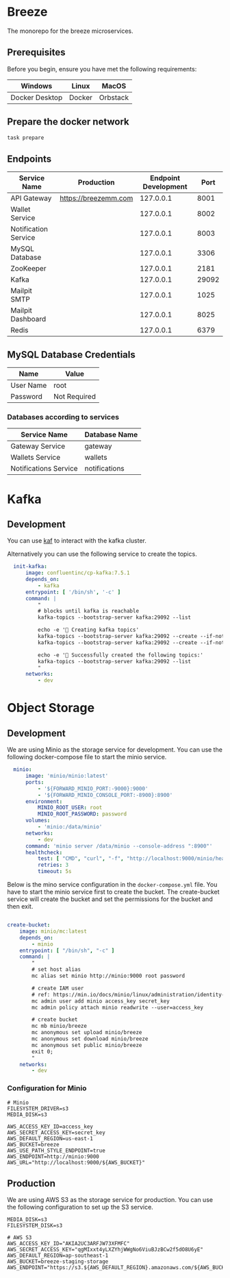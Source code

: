 # Breeze

The monorepo for the breeze microservices.

## Prerequisites

Before you begin, ensure you have met the following requirements:

| Windows        | Linux  | MacOS    |
|----------------|--------|----------|
| Docker Desktop | Docker | Orbstack |

## Prepare the docker network

```bash
task prepare
```

## Endpoints

| Service Name         | Production           | Endpoint Development | Port  |
|----------------------|----------------------|----------------------|-------|
| API Gateway          | https://breezemm.com | 127.0.0.1            | 8001  |
| Wallet Service       |                      | 127.0.0.1            | 8002  |
| Notification Service |                      | 127.0.0.1            | 8003  |
| MySQL Database       |                      | 127.0.0.1            | 3306  |
| ZooKeeper            |                      | 127.0.0.1            | 2181  |
| Kafka                |                      | 127.0.0.1            | 29092 |
| Mailpit SMTP         |                      | 127.0.0.1            | 1025  |
| Mailpit Dashboard    |                      | 127.0.0.1            | 8025  |
| Redis                |                      | 127.0.0.1            | 6379  |

## MySQL Database Credentials

| Name      | Value        |
|-----------|--------------|
| User Name | root         |
| Password  | Not Required |

### Databases according to services

| Service Name          | Database Name |
|-----------------------|---------------|
| Gateway Service       | gateway       |
| Wallets Service       | wallets       |
| Notifications Service | notifications |

# Kafka

## Development

You can use [kaf](https://github.com/birdayz/kaf) to interact with the kafka cluster.

Alternatively you can use the following service to create the topics.

```yaml
  init-kafka:
      image: confluentinc/cp-kafka:7.5.1
      depends_on:
          - kafka
      entrypoint: [ '/bin/sh', '-c' ]
      command: |
          "
          # blocks until kafka is reachable
          kafka-topics --bootstrap-server kafka:29092 --list

          echo -e '🙌 Creating kafka topics'
          kafka-topics --bootstrap-server kafka:29092 --create --if-not-exists --topic wallets --replication-factor 1 --partitions 3
          kafka-topics --bootstrap-server kafka:29092 --create --if-not-exists --topic notifications --replication-factor 1 --partitions 3

          echo -e '🐙 Successfully created the following topics:'
          kafka-topics --bootstrap-server kafka:29092 --list
          "
      networks:
          - dev
```

# Object Storage

## Development

We are using Minio as the storage service for development. You can use the following docker-compose file to start the
minio service.

```yaml
  minio:
      image: 'minio/minio:latest'
      ports:
          - '${FORWARD_MINIO_PORT:-9000}:9000'
          - '${FORWARD_MINIO_CONSOLE_PORT:-8900}:8900'
      environment:
          MINIO_ROOT_USER: root
          MINIO_ROOT_PASSWORD: password
      volumes:
          - 'minio:/data/minio'
      networks:
          - dev
      command: 'minio server /data/minio --console-address ":8900"'
      healthcheck:
          test: [ "CMD", "curl", "-f", "http://localhost:9000/minio/health/live" ]
          retries: 3
          timeout: 5s
```

Below is the mino service configuration in the `docker-compose.yml` file.
You have to start the minio service first to create the bucket. The create-bucket service will create the bucket and set
the permissions for the bucket and then exit.

```yaml

create-bucket:
    image: minio/mc:latest
    depends_on:
        - minio
    entrypoint: [ "/bin/sh", "-c" ]
    command: |
        "
        # set host alias
        mc alias set minio http://minio:9000 root password

        # create IAM user
        # ref: https://min.io/docs/minio/linux/administration/identity-access-management/minio-user-management.html#id5
        mc admin user add minio access_key secret_key
        mc admin policy attach minio readwrite --user=access_key

        # create bucket
        mc mb minio/breeze
        mc anonymous set upload minio/breeze
        mc anonymous set download minio/breeze
        mc anonymous set public minio/breeze
        exit 0;
        "
    networks:
        - dev
```

### Configuration for Minio

```dotenv
# Minio
FILESYSTEM_DRIVER=s3
MEDIA_DISK=s3

AWS_ACCESS_KEY_ID=access_key
AWS_SECRET_ACCESS_KEY=secret_key
AWS_DEFAULT_REGION=us-east-1
AWS_BUCKET=breeze
AWS_USE_PATH_STYLE_ENDPOINT=true
AWS_ENDPOINT=http://minio:9000
AWS_URL="http://localhost:9000/${AWS_BUCKET}"
```

## Production

We are using AWS S3 as the storage service for production. You can use the following configuration to set up the S3
service.

```dotenv
MEDIA_DISK=s3
FILESYSTEM_DISK=s3

# AWS S3
AWS_ACCESS_KEY_ID="AKIA2UC3ARFJW73XFMFC"
AWS_SECRET_ACCESS_KEY="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"
AWS_DEFAULT_REGION=ap-southeast-1
AWS_BUCKET=breeze-staging-storage
AWS_ENDPOINT="https://s3.${AWS_DEFAULT_REGION}.amazonaws.com/${AWS_BUCKET}"
```

